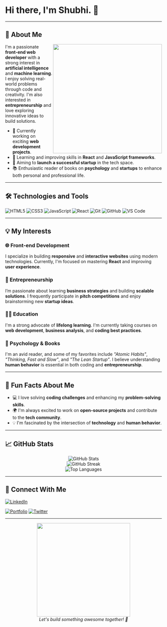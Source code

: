 # Hi there, I'm Shubhi. 👋

---

## 🚀 About Me

<img src="https://media.giphy.com/media/3otPorWLQJq5GmHRtu/giphy.gif" width="350" align="right" />

I'm a passionate **front-end web developer** with a strong interest in **artificial intelligence** and **machine learning**. I enjoy solving real-world problems through code and creativity. I'm also interested in **entrepreneurship** and love exploring innovative ideas to build solutions.

- 🔭 Currently working on exciting **web development projects**.
- 🌱 Learning and improving skills in **React** and **JavaScript frameworks**.
- 🎯 Aiming to **launch a successful startup** in the tech space.
- 📚 Enthusiastic reader of books on **psychology** and **startups** to enhance both personal and professional life.

---

## 🛠️ Technologies and Tools

![HTML5](https://img.shields.io/badge/HTML5-orange?style=for-the-badge&logo=html5&logoColor=white)
![CSS3](https://img.shields.io/badge/CSS3-blue?style=for-the-badge&logo=css3&logoColor=white)
![JavaScript](https://img.shields.io/badge/JavaScript-yellow?style=for-the-badge&logo=javascript&logoColor=white)
![React](https://img.shields.io/badge/React-%2320232a?style=for-the-badge&logo=react&logoColor=%2361DAFB)
![Git](https://img.shields.io/badge/Git-F05032?style=for-the-badge&logo=git&logoColor=white)
![GitHub](https://img.shields.io/badge/GitHub-%23181717?style=for-the-badge&logo=github&logoColor=white)
![VS Code](https://img.shields.io/badge/VS%20Code-0078D4.svg?style=for-the-badge&logo=visual-studio-code&logoColor=white)

---

## 💡 My Interests

### 🌐 Front-end Development
I specialize in building **responsive** and **interactive websites** using modern technologies. Currently, I'm focused on mastering **React** and improving **user experience**.

### 🚀 Entrepreneurship
I’m passionate about learning **business strategies** and building **scalable solutions**. I frequently participate in **pitch competitions** and enjoy brainstorming new **startup ideas**.

### 👩‍🏫 Education
I'm a strong advocate of **lifelong learning**. I'm currently taking courses on **web development**, **business analysis**, and **coding best practices**.

### 🧠 Psychology & Books
I'm an avid reader, and some of my favorites include *"Atomic Habits"*, *"Thinking, Fast and Slow"*, and *"The Lean Startup"*. I believe understanding **human behavior** is essential in both coding and **entrepreneurship**.

---

## 🎨 Fun Facts About Me

- 💻 I love solving **coding challenges** and enhancing my **problem-solving skills**.
- 🌍 I'm always excited to work on **open-source projects** and contribute to the **tech community**.
- 💡 I'm fascinated by the intersection of **technology** and **human behavior**.

---

## 📈 GitHub Stats

<div align="center">
  <img src="https://github-readme-stats.vercel.app/api?username=your-username&show_icons=true&theme=tokyonight" alt="GitHub Stats"/>
  <br>
  <img src="https://github-readme-streak-stats.herokuapp.com?user=your-username&theme=tokyonight" alt="GitHub Streak"/>
  <br>
  <img src="https://github-readme-stats.vercel.app/api/top-langs/?username=your-username&theme=tokyonight&layout=compact" alt="Top Languages"/>
</div>

---

## 🔗 Connect With Me

[![LinkedIn](https://img.shields.io/badge/LinkedIn-blue?style=for-the-badge&logo=linkedin&logoColor=white)](https://www.linkedin.com/in/shubhirusiya)

[![Portfolio](https://img.shields.io/badge/Portfolio-orange?style=for-the-badge&logo=firefox&logoColor=white)](https://your-portfolio-link.com)
[![Twitter](https://img.shields.io/badge/Twitter-%231DA1F2.svg?style=for-the-badge&logo=twitter&logoColor=white)](https://twitter.com/your-twitter-handle)

---

<div align="center">
  <img src="https://media.giphy.com/media/RbDKaczqWovIugyJmW/giphy.gif" width="300px" />
  <br>
  <em>Let's build something awesome together! 🚀</em>
</div>
